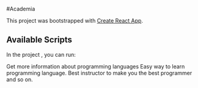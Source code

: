 #Academia

This project was bootstrapped with [Create React App](https://github.com/facebook/create-react-app).

## Available Scripts

In the project , you can run:

Get more information about programming languages
Easy way to learn programming language.
Best instructor to make you the best programmer and so on.



